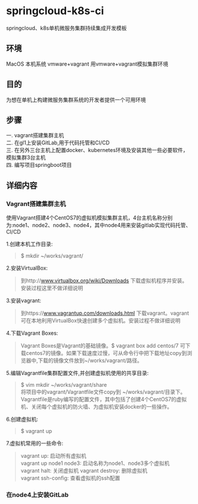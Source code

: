 springcloud-k8s-ci
========
springcloud、k8s单机微服务集群持续集成开发模板


## 环境
MacOS           本机系统
vmware+vagrant  用vmware+vagrant模拟集群环境

## 目的
为想在单机上构建微服务集群系统的开发者提供一个可用环境

## 步骤
一. vagrant搭建集群主机  
二. 在gl1上安装GitLab,用于代码托管和CI/CD  
三. 在另外三台主机上配置docker、kubernetes环境及安装其他一些必要软件，模拟集群3台主机  
四. 编写项目springboot项目

## 详细内容
### Vagrant搭建集群主机
使用Vagrant搭建4个CentOS7的虚拟机模拟集群主机，4台主机名称分别为:node1、node2、node3、node4，其中node4用来安装gitlab实现代码托管、CI/CD

1.创建本机工作目录:  
>$ mkdir ~/works/vagrant/

2.安装VirtualBox:  
>到http://www.virtualbox.org/wiki/Downloads 下载虚拟机程序并安装。安装过程这里不做详细说明

3.安装vagrant:  
>到https://www.vagrantup.com/downloads.html 下载vagrant。vagrant可在本地利用VirtualBox快速创建多个虚拟机。安装过程不做详细说明

4.下载Vagrant Boxes:  
>Vagrant Boxes是Vagrant的基础镜像。$ vagrant box add centos/7 可下载centos7的镜像。如果下载速度过慢，可从命令行中把下载地址copy到浏览器中,下载的镜像文件放到~/works/vagrant/路径。  

5.编辑Vagrantfile集群配置文件,并创建虚拟机使用的共享目录:  
>$ vim mkdir ~/works/vagrant/share  
将项目中的vagrant/Vagrantfile文件copy到 ~/works/vagrant/目录下。Vagrantfile是ruby编写的配置文件，其中包括了创建4个CentOS7的虚拟机、关闭每个虚拟机的防火墙、为虚拟机安装docker的一些操作。

6.创建虚拟机:
>$ vagrant up

7.虚拟机常用的一些命令:
>vagrant up:			启动所有虚拟机  
>vagrant up node1 node3:	启动名称为node1、node3多个虚拟机  
>vagrant halt:			关闭虚拟机
>vagrant destroy:		删除虚拟机  
>vagrant ssh-config:		查看虚拟机的ssh配置

### 在node4上安装GitLab
